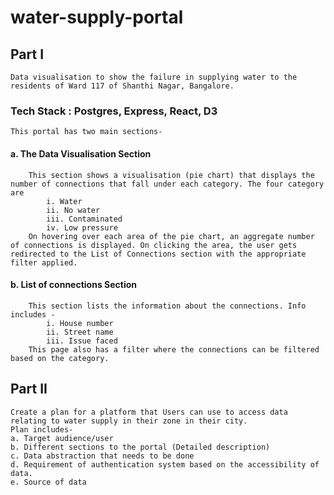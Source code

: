 # water-supply-portal


## Part I

	Data visualisation to show the failure in supplying water to the residents of Ward 117 of Shanthi Nagar, Bangalore. 
  ### Tech Stack : Postgres, Express, React, D3
	
	This portal has two main sections-
  #### a. The Data Visualisation Section 

		This section shows a visualisation (pie chart) that displays the number of connections that fall under each category. The four category are 
			i. Water
			ii. No water
			iii. Contaminated
			iv. Low pressure
		On hovering over each area of the pie chart, an aggregate number of connections is displayed. On clicking the area, the user gets redirected to the List of Connections section with the appropriate filter applied. 

  #### b. List of connections Section

		This section lists the information about the connections. Info includes - 
			i. House number
			ii. Street name
			iii. Issue faced
		This page also has a filter where the connections can be filtered based on the category. 


			
## Part II
	
	Create a plan for a platform that Users can use to access data relating to water supply in their zone in their city. 
	Plan includes-
	a. Target audience/user
	b. Different sections to the portal (Detailed description) 
	c. Data abstraction that needs to be done
	d. Requirement of authentication system based on the accessibility of data. 
	e. Source of data
